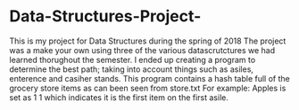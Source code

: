 # Data-Structures-Project-
This is my project for Data Structures during the spring of 2018
The project was a make your own using three of the various datascrutctures we had learned thorughout the semester. 
I ended up creating a program to determine the best path; taking into account things such as asiles, enterence and casiher stands. This program contains a hash table full of the grocery store items as can been seen from store.txt
For example: Apples is set as 1 1 which indicates it is the first item on the first asile.
